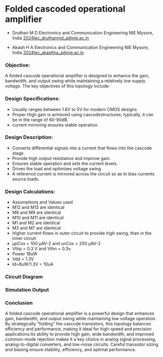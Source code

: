 # Folded cascoded operational amplifier

- Druthan M D
  Electronics and Communication            Engineering
  NIE Mysore, India
  2024lec_druthanmd_a@nie.ac.in

- Akash H A
  Electronics and Communication            Engineering
  NIE Mysore, India
  2024lec_akashha_a@nie.ac.in

### Objective:
   A folded cascode operational amplifier is designed to enhance the gain, bandwidth, and output swing while maintaining a relatively low supply voltage. The key objectives of this topology include:

### Design Specifications: 
 - Usually ranges between 1.8V to 5V for modern CMOS designs
 - Proper High gain is achieved using cascodestructures; typically, it can be in the range of 60-90dB.
 - current mirroring ensures stable operation.

### Design Description:

- Converts differential signals into a current that flows into the cascode stage.
- Provide high output resistance and improve gain.
- Ensures stable operation and sets the current levels.
- Drives the load and optimizes voltage swing
- A reference current is mirrored across the circuit so as to bias currents source loads.

### Design Calculations:
- Assumptions and Values used
- M12 and M13 are identical
- M8 and M9 are identical
- M10 and M11 are identical
- M1 and M2 are identical
- M3 and M7 are identical
- Higher current flows in outer circuit to provide high swing, than in the inner circuit
- µpCox = 100 μAV-2 and unCox = 200 μAV-2
- Vthp = 0.3 V and Vthn = 0.3v
- Power 18uW
- Vdd = 1.3V
- Id=8uW/1.3V = 10uA

### Circuit Diagram


### Simulation Output

### Conclusion 
A folded cascode operational amplifier is a powerful design that enhances gain, bandwidth, and output swing while maintaining low voltage operation. By strategically "folding" the cascode transistors, this topology balances efficiency and performance, making it ideal for high-speed and precision applications.Its ability to provide high gain, wide bandwidth, and improved common-mode rejection makes it a key choice in analog signal processing, analog-to-digital converters, and low-noise circuits. Careful transistor sizing and biasing ensure stability, efficiency, and optimal performance.

